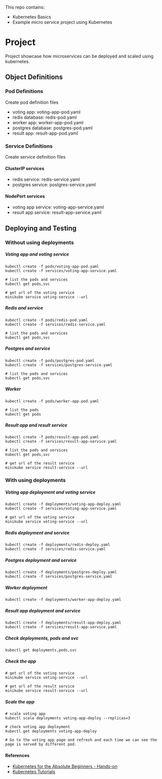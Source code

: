 This repo contains:
- Kubernetes Basics
- Example micro service project using Kubernetes

# Project
Project showcase how microservices can be deployed and scaled using kubernetes.

## Object Definitions
### Pod Definitions
Create pod definition files
- voting app: voting-app-pod.yaml
- redis database: redis-pod.yaml
- worker app: worker-app-pod.yaml
- postgres database: postgres-pod.yaml
- result app: result-app-pod.yaml

### Service Definitions
Create service definition files
#### ClusterIP services
- redis service: redis-service.yaml
- postgres service: postgres-service.yaml
#### NodePort services
- voting app service: voting-app-service.yaml
- result app service: result-app-service.yaml

## Deploying and Testing
### Without using deployments
##### Voting app and voting service
```
kubectl create -f pods/voting-app-pod.yaml
kubectl create -f services/voting-app-service.yaml

# list the pods and services
kubectl get pods,svc

# get url of the voting service
minikube service voting-service --url
```

##### Redis and service
```
kubectl create -f pods/redis-pod.yaml
kubectl create -f services/redis-service.yaml

# list the pods and services
kubectl get pods,svc
```

##### Postgres and service
```
kubectl create -f pods/postgres-pod.yaml
kubectl create -f services/postgres-service.yaml

# list the pods and services
kubectl get pods,svc
```

##### Worker
```
kubectl create -f pods/worker-app-pod.yaml

# list the pods
kubectl get pods
```

##### Result app and result service
```
kubectl create -f pods/result-app-pod.yaml
kubectl create -f services/result-app-service.yaml

# list the pods and services
kubectl get pods,svc

# get url of the result service
minikube service result-service --url
```

### With using deployments
##### Voting app deployment and voting service
```
kubectl create -f deployments/voting-app-deploy.yaml
kubectl create -f services/voting-app-service.yaml

# get url of the voting service
minikube service voting-service --url
```

##### Redis deployment and service
```
kubectl create -f deployments/redis-deploy.yaml
kubectl create -f services/redis-service.yaml
```

##### Postgres deployment and service
```
kubectl create -f deployments/postgres-deploy.yaml
kubectl create -f services/postgres-service.yaml
```

##### Worker deployment
```
kubectl create -f deployments/worker-app-deploy.yaml
```

##### Result app deployment and service
```
kubectl create -f deployments/result-app-deploy.yaml
kubectl create -f services/result-app-service.yaml
```

##### Check deployments, pods and svc
```
kubectl get deployments,pods,svc
```

##### Check the app
```
# get url of the voting service
minikube service voting-service --url

# get url of the result service
minikube service result-service --url
```

##### Scale the app
```
# scale voting app
kubectl scale deployments voting-app-deploy --replicas=3

# check voting app deployment
kubectl get deployments voting-app-deploy

# Go to the voting app page and refresh and each time we can see the page is served by different pod.
```

#### References
- [Kubernetes for the Absolute Beginners - Hands-on](https://www.udemy.com/course/learn-kubernetes/)
- [Kubernetes Tutorials](https://kubernetes.io/docs/tutorials/)  
